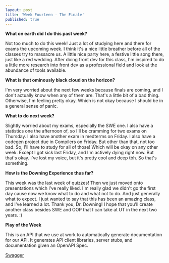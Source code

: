 ```yaml
---
layout: post
title: 'Week Fourteen - The Finale'
published: true
---
```

**What on earth did I do this past week?**

Not too much to do this week! Just a lot of studying here and there for exams the upcoming week. I think it's a nice little breather before all of the classes try to massacre us. A little nice party here, a festive little song there, just like a red wedding. After doing front dev for this class, I'm inspired to do a little more research into front dev as a professional field and look at the abundance of tools available. 

**What is that ominously black cloud on the horizon?**

I'm very worried about the next few weeks because finals are coming, and I don't actually know when any of them are. That's a little bit of a bad thing. Otherwise, I'm feeling pretty okay. Which is not okay because I should be in a general sense of panic.

**What to do next week?**

Slightly worried about my exams, especially the SWE one. I also have a statistics one the afternoon of, so I'll be cramming for two exams on Thursday. I also have another exam in medterms on Friday. I also have a codegen project due in Compilers on Friday. But other than that, not too bad. So, I'll have to study for all of those! Which will be okay on any other week. Except I got sick last Friday, and I'm actively dying right now. But that's okay. I've lost my voice, but it's pretty cool and deep tbh. So that's something. 

**How is the Downing Experience thus far?**

  This week was the last week of quizzes! Then we just moved onto presentations which I've really liked. I'm really glad we didn't go the first day cause now we know what to do and what not to do. And just generally what to expect. I just wanted to say that this has been an amazing class, and I've learned a lot. Thank you, Dr. Downing! I hope that you'll create another class besides SWE and OOP that I can take at UT in the next two years. :)

**Play of the Week**
  
  This is an API that we use at work to automatically generate documentation for our API. It generates API client libraries, server stubs, and documentation given an OpenAPI Spec.
  
  [Swagger](https://github.com/swagger-api/swagger-codegen)
